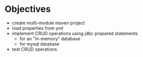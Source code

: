 # Objectives
- create multi-module maven project
- load properties from yml
- implement CRUD operations using jdbc prepared statements
    - for an "in-memory" database
    - for mysql database
- test CRUD operations
